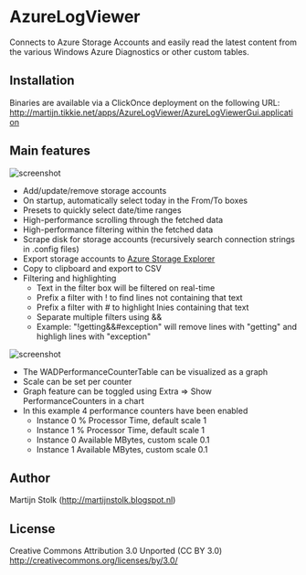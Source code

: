 # AzureLogViewer

Connects to Azure Storage Accounts and easily read the latest content from the various Windows Azure Diagnostics or other custom tables.

## Installation

Binaries are available via a ClickOnce deployment on the following URL:
http://martijn.tikkie.net/apps/AzureLogViewer/AzureLogViewerGui.application

## Main features

![screenshot](http://content.screencast.com/users/Martijn_Stolk/folders/Jing/media/f23c4a1b-9954-4712-93c7-41bb7169745a/2015-08-14_0948.png)

* Add/update/remove storage accounts
* On startup, automatically select today in the From/To boxes
* Presets to quickly select date/time ranges
* High-performance scrolling through the fetched data
* High-performance filtering within the fetched data
* Scrape disk for storage accounts (recursively search connection strings in .config files)
* Export storage accounts to [Azure Storage Explorer](http://azurestorageexplorer.codeplex.com/)
* Copy to clipboard and export to CSV
* Filtering and highlighting
  * Text in the filter box will be filtered on real-time
  * Prefix a filter with ! to find lines not containing that text
  * Prefix a filter with # to highlight lnies containing that text
  * Separate multiple filters using &&
  * Example: "!getting&&#exception" will remove lines with "getting" and highligh lines with "exception"
  
![screenshot](http://content.screencast.com/users/Martijn_Stolk/folders/Jing/media/842841be-e387-4059-a48f-09bce67a7bd6/2015-08-14_0958.png)

* The WADPerformanceCounterTable can be visualized as a graph
* Scale can be set per counter
* Graph feature can be toggled using Extra => Show PerformanceCounters in a chart
* In this example 4 performance counters have been enabled
  * Instance 0 % Processor Time, default scale 1
  * Instance 1 % Processor Time, default scale 1
  * Instance 0 Available MBytes, custom scale 0.1
  * Instance 1 Available MBytes, custom scale 0.1

## Author

Martijn Stolk (http://martijnstolk.blogspot.nl)

## License

Creative Commons Attribution 3.0 Unported (CC BY 3.0)
http://creativecommons.org/licenses/by/3.0/


